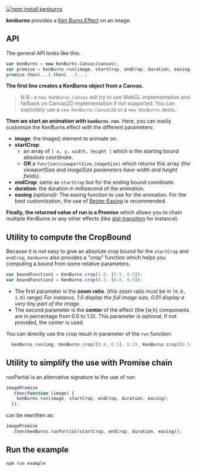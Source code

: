 [![npm install kenburns](https://nodei.co/npm/kenburns.png?mini=true)](http://npmjs.org/package/kenburns)

**kenburns** provides a [Ken Burns Effect](https://en.wikipedia.org/wiki/Ken_Burns_effect) on an image.

API
---

The general API looks like this:

```javascript
var kenBurns = new KenBurns.Canvas(canvas);
var promise = kenBurns.run(image, startCrop, endCrop, duration, easing);
promise.then(...).then(...)...;
```

**The first line creates a KenBurns object from a Canvas.**

> N.B.: a `new KenBurns.Canvas` will try to use WebGL implementation and fallback on Canvas2D implementation if not supported.
You can explicitely use a `new KenBurns.Canvas2D` or a `new KenBurns.WebGL`.

**Then we start an animation with `kenBurns.run`.**
Here, you can easily customize the KenBurns effect with the different parameters:

- **image**: the Image() element to animate on.
- **startCrop**: 
  - an array of `[ x, y, width, height ]` which is the starting bound absolute coordinate.
  - **OR** a `function(viewportSize,imageSize)` which returns this array *(the viewportSize and imageSize parameters have width and height fields)*.
- **endCrop**: same as `startCrop` but for the ending bound coordinate.
- **duration**: the duration in millisecond of the animation.
- **easing** *(optional)*: The easing function to use for the animation.
For the best customization, the use of [Bezier-Easing](https://npmjs.org/package/bezier-easing) is recommended.

**Finally, the returned value of run is a Promise** which allows you to chain multiple KenBurns
or any other effects (like [glsl-transition](https://npmjs.org/package/glsl-transition) for instance).

Utility to compute the CropBound
---

Because it is not easy to give an absolute crop bound for the `startCrop` and `endCrop`,
`kenburns` also provides a "crop" function which helps you computing a bound from some relative parameters.

```javascript
var boundFunction1 = KenBurns.crop(1.0, [0.5, 0.5]);
var boundFunction2 = KenBurns.crop(0.2, [0.8, 0.5]);
```

- The first parameter is the **zoom ratio**. (this zoom ratio must be in `]0.0, 1.0]` range) *For instance, 1.0 display the full image size, 0.01 display a very tiny part of the image*.
- The second parameter is the **center** of the effect (the [w,h] components are in percentage from 0.0 to 1.0). This parameter is optional, if not provided, the center is used.

You can directly use the crop result in parameter of the `run` function:

```javascript
  kenBurns.run(img, KenBurns.crop([0.8, 0.5], 0.2), KenBurns.crop([0.5, 0.5], 1.0), 4000);
```

Utility to simplify the use with Promise chain
---

runPartial is an alternative signature to the use of run:

```javascript
imagePromise
  .then(function (image) {
    kenBurns.run(image, startCrop, endCrop, duration, easing);
  });
```

can be rewritten as:

```javascript
imagePromise
  .then(kenBurns.runPartial(startCrop, endCrop, duration, easing));
```

Run the example
---

```bash
npm run example
```
